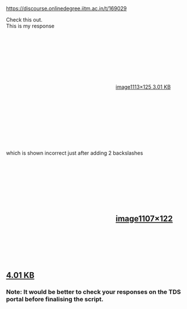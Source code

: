 https://discourse.onlinedegree.iitm.ac.in/t/169029

Check this out.<br/>
This is my response<br/>
<div class="lightbox-wrapper"><a class="lightbox" data-download-href="/uploads/short-url/6piS8L7Zr1ZlhHBJ2NHGPf7H0C7.png?dl=1" href="https://europe1.discourse-cdn.com/flex013/uploads/iitm/original/3X/2/c/2ce94f6194ed92d7a97deab5905560168e9efc33.png" rel="noopener nofollow ugc" title="image"><div class="meta"><svg aria-hidden="true" class="fa d-icon d-icon-far-image svg-icon"><use href="#far-image"></use></svg><span class="filename">image</span><span class="informations">1113×125 3.01 KB</span><svg aria-hidden="true" class="fa d-icon d-icon-discourse-expand svg-icon"><use href="#discourse-expand"></use></svg></div></a></div></p>
<p>which is shown incorrect just after adding 2 backslashes</p>
<h2><a class="anchor" href="#p-611318-image690x76uploadto6rkjsbpr1sizkea8iszyc3tompng-3" name="p-611318-image690x76uploadto6rkjsbpr1sizkea8iszyc3tompng-3"></a><div class="lightbox-wrapper"><a class="lightbox" data-download-href="/uploads/short-url/to6RkJSBpr1SizkEA8isZyc3TOM.png?dl=1" href="https://europe1.discourse-cdn.com/flex013/uploads/iitm/original/3X/c/d/cdf8c41b7c8b7001a3a4b48a1c77d8cfdfc0f6d0.png" rel="noopener nofollow ugc" title="image"><div class="meta"><svg aria-hidden="true" class="fa d-icon d-icon-far-image svg-icon"><use href="#far-image"></use></svg><span class="filename">image</span><span class="informations">1107×122 4.01 KB</span><svg aria-hidden="true" class="fa d-icon d-icon-discourse-expand svg-icon"><use href="#discourse-expand"></use></svg></div></a></div></h2>
<h3><a class="anchor" href="#p-611318-note-it-would-be-better-to-check-your-responses-on-the-tds-portal-before-finalising-the-script-you-can-access-the-answer-box-and-check-button-by-removing-the-disable-attribute-4" name="p-611318-note-it-would-be-better-to-check-your-responses-on-the-tds-portal-before-finalising-the-script-you-can-access-the-answer-box-and-check-button-by-removing-the-disable-attribute-4"></a>Note: It would be better to check your responses on the TDS portal before finalising the script.